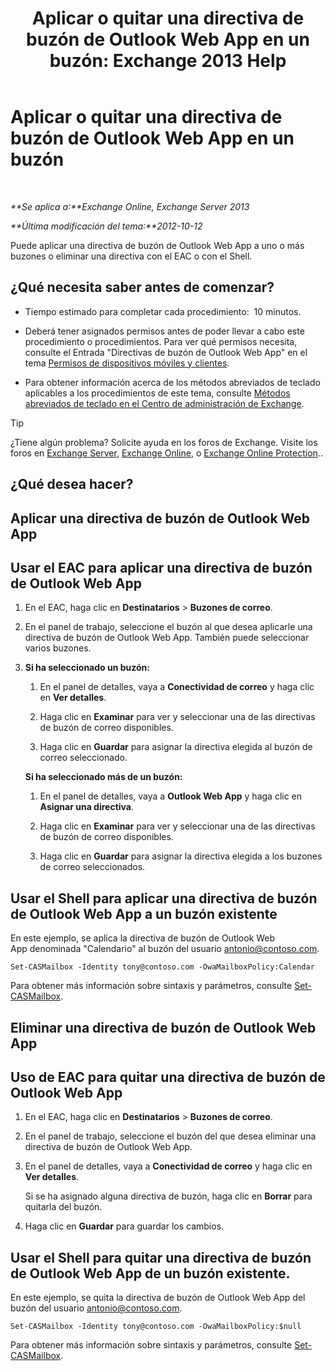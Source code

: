 ﻿---
title: 'Aplicar o quitar una directiva de buzón de Outlook Web App en un buzón: Exchange 2013 Help'
TOCTitle: Aplicar o quitar una directiva de buzón de Outlook Web App en un buzón
ms:assetid: 51d8e269-b0d5-4bc7-9b3d-0460871e54fa
ms:mtpsurl: https://technet.microsoft.com/es-es/library/Dd876884(v=EXCHG.150)
ms:contentKeyID: 49895626
ms.date: 04/23/2018
mtps_version: v=EXCHG.150
ms.translationtype: HT
---

# Aplicar o quitar una directiva de buzón de Outlook Web App en un buzón

 

_**Se aplica a:**Exchange Online, Exchange Server 2013_

_**Última modificación del tema:**2012-10-12_

Puede aplicar una directiva de buzón de Outlook Web App a uno o más buzones o eliminar una directiva con el EAC o con el Shell.

## ¿Qué necesita saber antes de comenzar?

  - Tiempo estimado para completar cada procedimiento:  10 minutos.

  - Deberá tener asignados permisos antes de poder llevar a cabo este procedimiento o procedimientos. Para ver qué permisos necesita, consulte el Entrada "Directivas de buzón de Outlook Web App" en el tema [Permisos de dispositivos móviles y clientes](clients-and-mobile-devices-permissions-exchange-2013-help.md).

  - Para obtener información acerca de los métodos abreviados de teclado aplicables a los procedimientos de este tema, consulte [Métodos abreviados de teclado en el Centro de administración de Exchange](keyboard-shortcuts-in-the-exchange-admin-center-exchange-online-protection-help.md).


> [!TIP]
> ¿Tiene algún problema? Solicite ayuda en los foros de Exchange. Visite los foros en <A href="https://go.microsoft.com/fwlink/p/?linkid=60612">Exchange Server</A>, <A href="https://go.microsoft.com/fwlink/p/?linkid=267542">Exchange Online</A>, o <A href="https://go.microsoft.com/fwlink/p/?linkid=285351">Exchange Online Protection</A>..



## ¿Qué desea hacer?

## Aplicar una directiva de buzón de Outlook Web App

## Usar el EAC para aplicar una directiva de buzón de Outlook Web App

1.  En el EAC, haga clic en **Destinatarios** \> **Buzones de correo**.

2.  En el panel de trabajo, seleccione el buzón al que desea aplicarle una directiva de buzón de Outlook Web App. También puede seleccionar varios buzones.

3.  **Si ha seleccionado un buzón:**
    
    1.  En el panel de detalles, vaya a **Conectividad de correo** y haga clic en **Ver detalles**.
    
    2.  Haga clic en **Examinar** para ver y seleccionar una de las directivas de buzón de correo disponibles.
    
    3.  Haga clic en **Guardar** para asignar la directiva elegida al buzón de correo seleccionado.
    
    **Si ha seleccionado más de un buzón:**
    
    1.  En el panel de detalles, vaya a **Outlook Web App** y haga clic en **Asignar una directiva**.
    
    2.  Haga clic en **Examinar** para ver y seleccionar una de las directivas de buzón de correo disponibles.
    
    3.  Haga clic en **Guardar** para asignar la directiva elegida a los buzones de correo seleccionados.

## Usar el Shell para aplicar una directiva de buzón de Outlook Web App a un buzón existente

En este ejemplo, se aplica la directiva de buzón de Outlook Web App denominada "Calendario" al buzón del usuario antonio@contoso.com.

    Set-CASMailbox -Identity tony@contoso.com -OwaMailboxPolicy:Calendar

Para obtener más información sobre sintaxis y parámetros, consulte [Set-CASMailbox](https://technet.microsoft.com/es-es/library/bb125264\(v=exchg.150\)).

## Eliminar una directiva de buzón de Outlook Web App

## Uso de EAC para quitar una directiva de buzón de Outlook Web App

1.  En el EAC, haga clic en **Destinatarios** \> **Buzones de correo**.

2.  En el panel de trabajo, seleccione el buzón del que desea eliminar una directiva de buzón de Outlook Web App.

3.  En el panel de detalles, vaya a **Conectividad de correo** y haga clic en **Ver detalles**.
    
    Si se ha asignado alguna directiva de buzón, haga clic en **Borrar** para quitarla del buzón.

4.  Haga clic en **Guardar** para guardar los cambios.

## Usar el Shell para quitar una directiva de buzón de Outlook Web App de un buzón existente.

En este ejemplo, se quita la directiva de buzón de Outlook Web App del buzón del usuario antonio@contoso.com.

    Set-CASMailbox -Identity tony@contoso.com -OwaMailboxPolicy:$null

Para obtener más información sobre sintaxis y parámetros, consulte [Set-CASMailbox](https://technet.microsoft.com/es-es/library/bb125264\(v=exchg.150\)).

